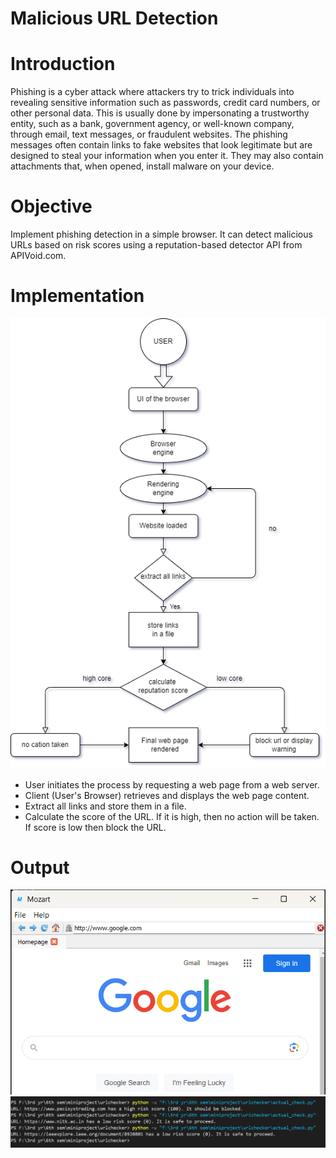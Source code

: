 # Malicious URL Detection
# Introduction
Phishing is a cyber attack where attackers try to trick individuals into revealing sensitive information such as passwords, credit card numbers, or other personal data. This is usually done by impersonating a trustworthy entity, such as a bank, government agency, or well-known company, through email, text messages, or fraudulent websites.
The phishing messages often contain links to fake websites that look legitimate but are designed to steal your information when you enter it. They may also contain attachments that, when opened, install malware on your device.

# Objective
Implement phishing detection in a simple browser. It can detect malicious URLs based on risk scores using a reputation-based detector API from APIVoid.com.

# Implementation

![implementation](Images/Final.png)

* User initiates the process by requesting a web page from a web server.
* Client (User's Browser) retrieves and displays the web page content.
* Extract all links and store them in a file.
* Calculate the score of the URL. If it is high, then no action will be taken. If score is low then block the URL.




# Output
![implementation](Images/mozart.png)
![implementation](Images/result.png)
